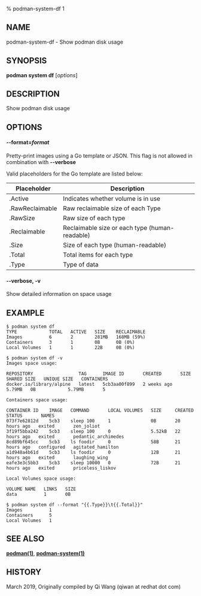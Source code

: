 % podman-system-df 1

## NAME

podman\-system\-df - Show podman disk usage

## SYNOPSIS

**podman system df** [*options*]

## DESCRIPTION

Show podman disk usage

## OPTIONS

#### **--format**=_format_

Pretty-print images using a Go template or JSON. This flag is not allowed in combination with **--verbose**

Valid placeholders for the Go template are listed below:

| **Placeholder** | **Description**                                |
| --------------- | ---------------------------------------------- |
| .Active         | Indicates whether volume is in use             |
| .RawReclaimable | Raw reclaimable size of each Type              |
| .RawSize        | Raw size of each type                          |
| .Reclaimable    | Reclaimable size or each type (human-readable) |
| .Size           | Size of each type (human-readable)             |
| .Total          | Total items for each type                      |
| .Type           | Type of data                                   |

#### **--verbose**, **-v**

Show detailed information on space usage

## EXAMPLE

```
$ podman system df
TYPE            TOTAL   ACTIVE   SIZE    RECLAIMABLE
Images          6       2        281MB   168MB (59%)
Containers      3       1        0B      0B (0%)
Local Volumes   1       1        22B     0B (0%)

$ podman system df -v
Images space usage:

REPOSITORY                 TAG      IMAGE ID       CREATED       SIZE     SHARED SIZE   UNIQUE SIZE   CONTAINERS
docker.io/library/alpine   latest   5cb3aa00f899   2 weeks ago   5.79MB   0B            5.79MB       5

Containers space usage:

CONTAINER ID    IMAGE   COMMAND       LOCAL VOLUMES   SIZE     CREATED        STATUS       NAMES
073f7e62812d    5cb3    sleep 100     1               0B       20 hours ago   exited       zen_joliot
3f19f5bba242    5cb3    sleep 100     0               5.52kB   22 hours ago   exited       pedantic_archimedes
8cd89bf645cc    5cb3    ls foodir     0               58B      21 hours ago   configured   agitated_hamilton
a1d948a4b61d    5cb3    ls foodir     0               12B      21 hours ago   exited       laughing_wing
eafe3e3c5bb3    5cb3    sleep 10000   0               72B      21 hours ago   exited       priceless_liskov

Local Volumes space usage:

VOLUME NAME   LINKS   SIZE
data          1       0B

$ podman system df --format "{{.Type}}\t{{.Total}}"
Images          1
Containers      5
Local Volumes   1
```

## SEE ALSO

**[podman(1)](podman.md)**, **[podman-system(1)](podman-system.md)**

## HISTORY

March 2019, Originally compiled by Qi Wang (qiwan at redhat dot com)
